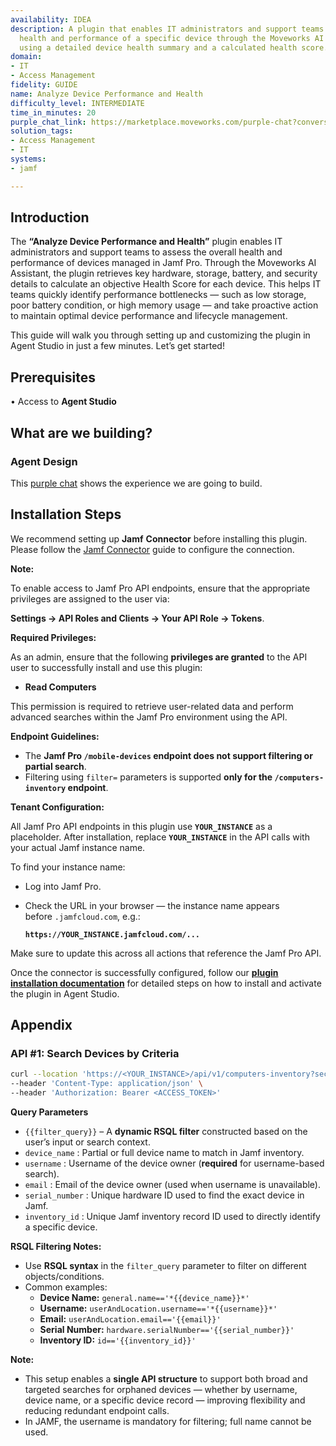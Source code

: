 ```yaml
---
availability: IDEA
description: A plugin that enables IT administrators and support teams to assess the
  health and performance of a specific device through the Moveworks AI Assistant,
  using a detailed device health summary and a calculated health score.
domain:
- IT
- Access Management
fidelity: GUIDE
name: Analyze Device Performance and Health
difficulty_level: INTERMEDIATE
time_in_minutes: 20
purple_chat_link: https://marketplace.moveworks.com/purple-chat?conversation=%7B%22messages%22%3A%5B%7B%22role%22%3A%22user%22%2C%22parts%22%3A%5B%7B%22richText%22%3A%22Show+me+the+health+summary+for+a+device.%22%7D%5D%7D%2C%7B%22role%22%3A%22assistant%22%2C%22parts%22%3A%5B%7B%22richText%22%3A%22%3Cp+xmlns%3D%5C%22http%3A%2F%2Fwww.w3.org%2F1999%2Fxhtml%5C%22%3EI+can+help+with+that.+Please+provide+the+%3Cb%3Edevice+name%3C%2Fb%3E%2C+%3Cb%3Eserial+number%3C%2Fb%3E%2C+%3Cb%3Euser+email%3C%2Fb%3E%2C+or+%3Cb%3EJamf+inventory+ID%3C%2Fb%3E+for+the+device+you%27d+like+to+analyze.%3C%2Fp%3E%22%7D%5D%7D%2C%7B%22role%22%3A%22user%22%2C%22parts%22%3A%5B%7B%22richText%22%3A%22john%40acme.corp%22%7D%5D%7D%2C%7B%22role%22%3A%22assistant%22%2C%22parts%22%3A%5B%7B%22reasoningSteps%22%3A%5B%7B%22status%22%3A%22success%22%2C%22richText%22%3A%22Searching+%3Cb+xmlns%3D%5C%22http%3A%2F%2Fwww.w3.org%2F1999%2Fxhtml%5C%22%3EJamf%3C%2Fb%3E+for+devices+associated+with+%3Ccode+xmlns%3D%5C%22http%3A%2F%2Fwww.w3.org%2F1999%2Fxhtml%5C%22%3Ejohn%40acme.corp%3C%2Fcode%3E...%22%7D%5D%7D%2C%7B%22richText%22%3A%22%3Cp+xmlns%3D%5C%22http%3A%2F%2Fwww.w3.org%2F1999%2Fxhtml%5C%22%3EI+found+a+few+devices+for+John+Doe.+Which+one+would+you+like+to+analyze%3F%3C%2Fp%3E%3Col+xmlns%3D%5C%22http%3A%2F%2Fwww.w3.org%2F1999%2Fxhtml%5C%22%3E%3Cli%3EMacBook+Pro+%2813-inch%2C+2020%29+-+A1234BCD56EF%3C%2Fli%3E%3Cli%3EiPad+Air+%284th+Gen%29+-+G9876HGF01LK%3C%2Fli%3E%3C%2Fol%3E%22%7D%5D%7D%2C%7B%22role%22%3A%22user%22%2C%22parts%22%3A%5B%7B%22richText%22%3A%22MacBook+Pro+A1234BCD56EF%22%7D%5D%7D%2C%7B%22role%22%3A%22assistant%22%2C%22parts%22%3A%5B%7B%22reasoningSteps%22%3A%5B%7B%22status%22%3A%22success%22%2C%22richText%22%3A%22Retrieving+hardware+information+for+%3Cb+xmlns%3D%5C%22http%3A%2F%2Fwww.w3.org%2F1999%2Fxhtml%5C%22%3EMacBook+Pro+A1234BCD56EF%3C%2Fb%3E+from+%3Cb+xmlns%3D%5C%22http%3A%2F%2Fwww.w3.org%2F1999%2Fxhtml%5C%22%3EJamf%3C%2Fb%3E...%22%7D%2C%7B%22status%22%3A%22success%22%2C%22richText%22%3A%22Fetching+OS+details+and+software+inventory...%22%7D%2C%7B%22status%22%3A%22success%22%2C%22richText%22%3A%22Gathering+storage+and+memory+metrics...%22%7D%2C%7B%22status%22%3A%22success%22%2C%22richText%22%3A%22Checking+battery+health+and+cycle+count...%22%7D%2C%7B%22status%22%3A%22success%22%2C%22richText%22%3A%22Assessing+security+status+%28FileVault%2C+Firewall%29...%22%7D%5D%7D%2C%7B%22richText%22%3A%22%3Cp+xmlns%3D%5C%22http%3A%2F%2Fwww.w3.org%2F1999%2Fxhtml%5C%22%3EHere+is+the+health+summary+for+%3Cb%3EMacBook+Pro+%2813-inch%2C+2020%29%3C%2Fb%3E%3A%3C%2Fp%3E%3Cul+xmlns%3D%5C%22http%3A%2F%2Fwww.w3.org%2F1999%2Fxhtml%5C%22%3E%3Cli%3E%3Cb%3EOS%3A%3C%2Fb%3E+macOS+14.1%3C%2Fli%3E%3Cli%3E%3Cb%3ECPU%3A%3C%2Fb%3E+Apple+M1+%288-core%29%3C%2Fli%3E%3Cli%3E%3Cb%3EMemory%3A%3C%2Fb%3E+16+GB+%2868%25+in+use%29%3C%2Fli%3E%3Cli%3E%3Cb%3EStorage%3A%3C%2Fb%3E+480+GB+%2F+512+GB+%286%25+free+%E2%80%93+low%29%3C%2Fli%3E%3Cli%3E%3Cb%3EBattery%3A%3C%2Fb%3E+Cycle+Count+910+%28Poor%29%3C%2Fli%3E%3Cli%3E%3Cb%3ESecurity%3A%3C%2Fb%3E+FileVault+enabled%2C+Firewall+active%3C%2Fli%3E%3C%2Ful%3E%3Cp+xmlns%3D%5C%22http%3A%2F%2Fwww.w3.org%2F1999%2Fxhtml%5C%22%3E%3Cb%3EHealth+Score%3A%3C%2Fb%3E+6%2F10+%28Degraded%29%3C%2Fp%3E%3Cp+xmlns%3D%5C%22http%3A%2F%2Fwww.w3.org%2F1999%2Fxhtml%5C%22%3E%3Cb%3EAssessment%3A%3C%2Fb%3E+Low+disk+space+and+poor+battery+condition+detected.+Recommend+cleanup+and+battery+service.%3C%2Fp%3E%22%7D%2C%7B%22citations%22%3A%5B%7B%22connectorName%22%3A%22jamf%22%2C%22citationTitle%22%3A%22MacBook+Pro+%2813-inch%2C+2020%29+-+A1234BCD56EF%22%7D%5D%7D%5D%7D%5D%7D
solution_tags:
- Access Management
- IT
systems:
- jamf

---
```

## **Introduction**

The **“Analyze Device Performance and Health”** plugin enables IT administrators and support teams to assess the overall health and performance of devices managed in Jamf Pro. Through the Moveworks AI Assistant, the plugin retrieves key hardware, storage, battery, and security details to calculate an objective Health Score for each device. This helps IT teams quickly identify performance bottlenecks — such as low storage, poor battery condition, or high memory usage — and take proactive action to maintain optimal device performance and lifecycle management.

This guide will walk you through setting up and customizing the plugin in Agent Studio in just a few minutes. Let’s get started!

## **Prerequisites**

• Access to **Agent Studio**

## **What are we building?**

### **Agent Design**

This [purple chat](https://marketplace.moveworks.com/purple-chat?conversation=%7B%22messages%22%3A%5B%7B%22role%22%3A%22user%22%2C%22parts%22%3A%5B%7B%22richText%22%3A%22Show+me+the+health+summary+for+a+device.%22%7D%5D%7D%2C%7B%22role%22%3A%22assistant%22%2C%22parts%22%3A%5B%7B%22richText%22%3A%22%3Cp+xmlns%3D%5C%22http%3A%2F%2Fwww.w3.org%2F1999%2Fxhtml%5C%22%3EI+can+help+with+that.+Please+provide+the+%3Cb%3Edevice+name%3C%2Fb%3E%2C+%3Cb%3Eserial+number%3C%2Fb%3E%2C+%3Cb%3Euser+email%3C%2Fb%3E%2C+or+%3Cb%3EJamf+inventory+ID%3C%2Fb%3E+for+the+device+you%27d+like+to+analyze.%3C%2Fp%3E%22%7D%5D%7D%2C%7B%22role%22%3A%22user%22%2C%22parts%22%3A%5B%7B%22richText%22%3A%22john%40acme.corp%22%7D%5D%7D%2C%7B%22role%22%3A%22assistant%22%2C%22parts%22%3A%5B%7B%22reasoningSteps%22%3A%5B%7B%22status%22%3A%22success%22%2C%22richText%22%3A%22Searching+%3Cb+xmlns%3D%5C%22http%3A%2F%2Fwww.w3.org%2F1999%2Fxhtml%5C%22%3EJamf%3C%2Fb%3E+for+devices+associated+with+%3Ccode+xmlns%3D%5C%22http%3A%2F%2Fwww.w3.org%2F1999%2Fxhtml%5C%22%3Ejohn%40acme.corp%3C%2Fcode%3E...%22%7D%5D%7D%2C%7B%22richText%22%3A%22%3Cp+xmlns%3D%5C%22http%3A%2F%2Fwww.w3.org%2F1999%2Fxhtml%5C%22%3EI+found+a+few+devices+for+John+Doe.+Which+one+would+you+like+to+analyze%3F%3C%2Fp%3E%3Col+xmlns%3D%5C%22http%3A%2F%2Fwww.w3.org%2F1999%2Fxhtml%5C%22%3E%3Cli%3EMacBook+Pro+%2813-inch%2C+2020%29+-+A1234BCD56EF%3C%2Fli%3E%3Cli%3EiPad+Air+%284th+Gen%29+-+G9876HGF01LK%3C%2Fli%3E%3C%2Fol%3E%22%7D%5D%7D%2C%7B%22role%22%3A%22user%22%2C%22parts%22%3A%5B%7B%22richText%22%3A%22MacBook+Pro+A1234BCD56EF%22%7D%5D%7D%2C%7B%22role%22%3A%22assistant%22%2C%22parts%22%3A%5B%7B%22reasoningSteps%22%3A%5B%7B%22status%22%3A%22success%22%2C%22richText%22%3A%22Retrieving+hardware+information+for+%3Cb+xmlns%3D%5C%22http%3A%2F%2Fwww.w3.org%2F1999%2Fxhtml%5C%22%3EMacBook+Pro+A1234BCD56EF%3C%2Fb%3E+from+%3Cb+xmlns%3D%5C%22http%3A%2F%2Fwww.w3.org%2F1999%2Fxhtml%5C%22%3EJamf%3C%2Fb%3E...%22%7D%2C%7B%22status%22%3A%22success%22%2C%22richText%22%3A%22Fetching+OS+details+and+software+inventory...%22%7D%2C%7B%22status%22%3A%22success%22%2C%22richText%22%3A%22Gathering+storage+and+memory+metrics...%22%7D%2C%7B%22status%22%3A%22success%22%2C%22richText%22%3A%22Checking+battery+health+and+cycle+count...%22%7D%2C%7B%22status%22%3A%22success%22%2C%22richText%22%3A%22Assessing+security+status+%28FileVault%2C+Firewall%29...%22%7D%5D%7D%2C%7B%22richText%22%3A%22%3Cp+xmlns%3D%5C%22http%3A%2F%2Fwww.w3.org%2F1999%2Fxhtml%5C%22%3EHere+is+the+health+summary+for+%3Cb%3EMacBook+Pro+%2813-inch%2C+2020%29%3C%2Fb%3E%3A%3C%2Fp%3E%3Cul+xmlns%3D%5C%22http%3A%2F%2Fwww.w3.org%2F1999%2Fxhtml%5C%22%3E%3Cli%3E%3Cb%3EOS%3A%3C%2Fb%3E+macOS+14.1%3C%2Fli%3E%3Cli%3E%3Cb%3ECPU%3A%3C%2Fb%3E+Apple+M1+%288-core%29%3C%2Fli%3E%3Cli%3E%3Cb%3EMemory%3A%3C%2Fb%3E+16+GB+%2868%25+in+use%29%3C%2Fli%3E%3Cli%3E%3Cb%3EStorage%3A%3C%2Fb%3E+480+GB+%2F+512+GB+%286%25+free+%E2%80%93+low%29%3C%2Fli%3E%3Cli%3E%3Cb%3EBattery%3A%3C%2Fb%3E+Cycle+Count+910+%28Poor%29%3C%2Fli%3E%3Cli%3E%3Cb%3ESecurity%3A%3C%2Fb%3E+FileVault+enabled%2C+Firewall+active%3C%2Fli%3E%3C%2Ful%3E%3Cp+xmlns%3D%5C%22http%3A%2F%2Fwww.w3.org%2F1999%2Fxhtml%5C%22%3E%3Cb%3EHealth+Score%3A%3C%2Fb%3E+6%2F10+%28Degraded%29%3C%2Fp%3E%3Cp+xmlns%3D%5C%22http%3A%2F%2Fwww.w3.org%2F1999%2Fxhtml%5C%22%3E%3Cb%3EAssessment%3A%3C%2Fb%3E+Low+disk+space+and+poor+battery+condition+detected.+Recommend+cleanup+and+battery+service.%3C%2Fp%3E%22%7D%2C%7B%22citations%22%3A%5B%7B%22connectorName%22%3A%22jamf%22%2C%22citationTitle%22%3A%22MacBook+Pro+%2813-inch%2C+2020%29+-+A1234BCD56EF%22%7D%5D%7D%5D%7D%5D%7D) shows the experience we are going to build.

## **Installation Steps**

We recommend setting up **Jamf** **Connector** before installing this plugin. Please follow the [Jamf Connector](https://marketplace.moveworks.com/connectors/jamf?hist=home#how-to-implement) guide to configure the connection.

**Note:** 

To enable access to Jamf Pro API endpoints, ensure that the appropriate privileges are assigned to the user via:

 **Settings → API Roles and Clients → Your API Role → Tokens**.

**Required Privileges:**

As an admin, ensure that the following **privileges are granted** to the API user to successfully install and use this plugin:

- **Read Computers**

This permission is required to retrieve user-related data and perform advanced searches within the Jamf Pro environment using the API.

**Endpoint Guidelines:**

- The **Jamf Pro `/mobile-devices` endpoint does not support filtering or partial search**.
- Filtering using `filter=` parameters is supported **only for the `/computers-inventory` endpoint**.

**Tenant Configuration:**

All Jamf Pro API endpoints in this plugin use **`YOUR_INSTANCE`** as a placeholder. After installation, replace **`YOUR_INSTANCE`** in the API calls with your actual Jamf instance name.

To find your instance name:

- Log into Jamf Pro.
- Check the URL in your browser — the instance name appears before `.jamfcloud.com`, e.g.:
    
    **`https://YOUR_INSTANCE.jamfcloud.com/...`**
   
Make sure to update this across all actions that reference the Jamf Pro API.

Once the connector is successfully configured, follow our [**plugin installation documentation**](https://help.moveworks.com/docs/ai-agent-marketplace-installation) for detailed steps on how to install and activate the plugin in Agent Studio.

## **Appendix**

### **API #1: Search Devices by Criteria**

```bash
curl --location 'https://<YOUR_INSTANCE>/api/v1/computers-inventory?section=HARDWARE,STORAGE,OPERATING_SYSTEM,USER_AND_LOCATION,SECURITY,GENERAL&filter={{filter_query}}' \
--header 'Content-Type: application/json' \
--header 'Authorization: Bearer <ACCESS_TOKEN>'
```

**Query Parameters**

- `{{filter_query}}` – A **dynamic RSQL filter** constructed based on the user’s input or search context.
- `device_name` : Partial or full device name to match in Jamf inventory.
- `username` : Username of the device owner (**required** for username-based search).
- `email` : Email of the device owner (used when username is unavailable).
- `serial_number` : Unique hardware ID used to find the exact device in Jamf.
- `inventory_id` : Unique Jamf inventory record ID used to directly identify a specific device.

**RSQL Filtering Notes:**

- Use **RSQL syntax** in the `filter_query` parameter to filter on different objects/conditions.
- Common examples:
    - **Device Name:** `general.name=='*{{device_name}}*'`
    - **Username:** `userAndLocation.username=='*{{username}}*'`
    - **Email:** `userAndLocation.email=='{{email}}'`
    - **Serial Number:** `hardware.serialNumber=='{{serial_number}}'`
    - **Inventory ID:** `id=='{{inventory_id}}'`

**Note:** 

- This setup enables a **single API structure** to support both broad and targeted searches for orphaned devices — whether by username, device name, or a specific device record — improving flexibility and reducing redundant endpoint calls.
- In JAMF, the username is mandatory for filtering; full name cannot be used.